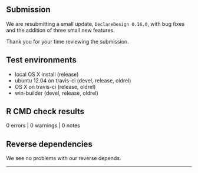 ## Submission

We are resubmitting a small update, `DeclareDesign 0.16.0`, with bug fixes
and the addition of three small new features.

Thank you for your time reviewing the submission.

## Test environments
* local OS X install (release)
* ubuntu 12.04 on travis-ci (devel, release, oldrel)
* OS X on travis-ci (release, oldrel)
* win-builder (devel, release, oldrel)

## R CMD check results

0 errors | 0 warnings | 0 notes

## Reverse dependencies

We see no problems with our reverse depends.

---
  